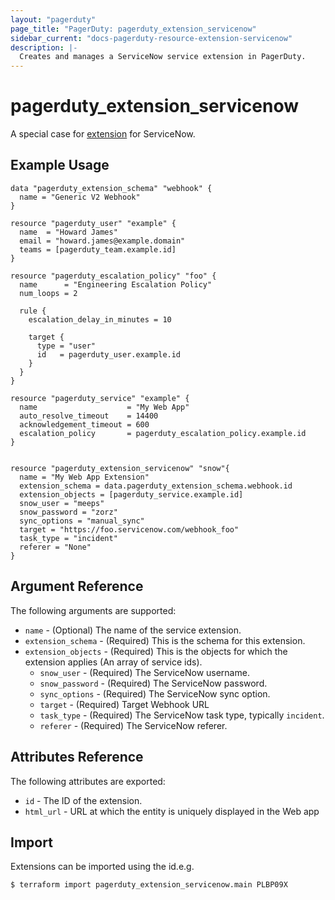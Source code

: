 ```yaml
---
layout: "pagerduty"
page_title: "PagerDuty: pagerduty_extension_servicenow"
sidebar_current: "docs-pagerduty-resource-extension-servicenow"
description: |-
  Creates and manages a ServiceNow service extension in PagerDuty.
---
```


# pagerduty\_extension\_servicenow

A special case for [extension](https://v2.developer.pagerduty.com/v2/page/api-reference#!/Extensions/post_extensions) for ServiceNow.

## Example Usage

```hcl
data "pagerduty_extension_schema" "webhook" {
  name = "Generic V2 Webhook"
}

resource "pagerduty_user" "example" {
  name  = "Howard James"
  email = "howard.james@example.domain"
  teams = [pagerduty_team.example.id]
}

resource "pagerduty_escalation_policy" "foo" {
  name      = "Engineering Escalation Policy"
  num_loops = 2

  rule {
    escalation_delay_in_minutes = 10

    target {
      type = "user"
      id   = pagerduty_user.example.id
    }
  }
}

resource "pagerduty_service" "example" {
  name                    = "My Web App"
  auto_resolve_timeout    = 14400
  acknowledgement_timeout = 600
  escalation_policy       = pagerduty_escalation_policy.example.id
}


resource "pagerduty_extension_servicenow" "snow"{
  name = "My Web App Extension"
  extension_schema = data.pagerduty_extension_schema.webhook.id
  extension_objects = [pagerduty_service.example.id]
  snow_user = "meeps"
  snow_password = "zorz"
  sync_options = "manual_sync"
  target = "https://foo.servicenow.com/webhook_foo"
  task_type = "incident"
  referer = "None"
}
```

## Argument Reference

The following arguments are supported:

  * `name` - (Optional) The name of the service extension.
  * `extension_schema` - (Required) This is the schema for this extension.
  * `extension_objects` - (Required) This is the objects for which the extension applies (An array of service ids).
    * `snow_user` - (Required) The ServiceNow username.
    * `snow_password` - (Required) The ServiceNow password.
    * `sync_options` - (Required) The ServiceNow sync option.
    * `target` - (Required) Target Webhook URL
    * `task_type` - (Required) The ServiceNow task type, typically `incident`.
    * `referer` - (Required) The ServiceNow referer.
## Attributes Reference

The following attributes are exported:

  * `id` - The ID of the extension.
  * `html_url` - URL at which the entity is uniquely displayed in the Web app

## Import

Extensions can be imported using the id.e.g.

```
$ terraform import pagerduty_extension_servicenow.main PLBP09X
```

